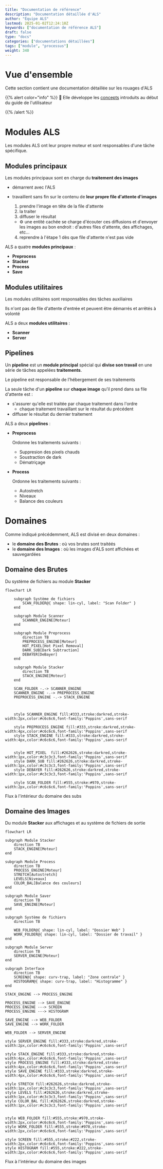 ```yaml
---
title: "Documentation de référence"
description: "Documentation détaillée d'ALS"
author: "Équipe ALS"
lastmod: 2025-01-02T12:24:10Z
keywords: ["documentation de référence ALS"]
draft: false
type: "docs"
categories: ["documentations détaillées"]
tags: ["module", "processus"]
weight: 340
---
```


# Vue d'ensemble

Cette section contient une documentation détaillée sur les rouages d'ALS

{{% alert color="info" %}}
🧠 Elle développe les [concepts](/docs/v0.7/userguide/concepts) introduits au début du guide de l'utilisateur

{{% /alert %}}

# Modules ALS

Les modules ALS ont leur propre moteur et sont responsables d'une tâche spécifique.

## Modules principaux

Les modules principaux sont en charge du **traitement des images**

- démarrent avec l'ALS
- travaillent sans fin sur le contenu de **leur propre file d'attente d'images**
  1. prendre l'image en tête de la file d'attente
  2. la traiter
  3. diffuser le résultat

    -  ⚙️ une entité cachée se charge d'écouter ces diffusions et d'envoyer les images au bon endroit : d'autres 
       files d'attente, des affichages, etc...

  4. reprendre à l'étape 1 dès que file d'attente n'est pas vide

ALS a quatre **modules principaux** :
- **Preprocess**
- **Stacker**
- **Process**
- **Save**

## Modules utilitaires

Les modules utilitaires sont responsables des tâches auxiliaires

Ils n'ont pas de file d'attente d'entrée et peuvent être démarrés et arrêtés à volonté

ALS a deux **modules utilitaires** :
- **Scanner**
- **Server**

## Pipelines

Un **pipeline** est un **module principal** spécial qui **divise son travail** en une série de tâches appelées **traitements**.

Le pipeline est responsable de l'hébergement de ses traitements

La seule tâche d'un **pipeline** sur **chaque image** qu'il prend dans sa file d'attente est :
  - s'assurer qu'elle est traitée par chaque traitement dans l'ordre
    - chaque traitement travaillant sur le résultat du précédent
  - diffuser le résultat du dernier traitement

ALS a deux **pipelines** :
- **Preprocess**

  Ordonne les traitements suivants :
  - Suppresion des pixels chauds
  - Soustraction de dark
  - Dématriçage

- **Process**

  Ordonne les traitements suivants :
    - Autostretch
    - Niveaux
    - Balance des couleurs

# Domaines

Comme indiqué précédemment, ALS est divisé en deux domaines :
- le **domaine des Brutes** : où vos brutes sont traitéés
- le **domaine des Images** : où les images d'ALS sont affichées et sauvegardées

## Domaine des Brutes

Du système de fichiers au module **Stacker**

```mermaid
flowchart LR

    subgraph Système de fichiers
        SCAN_FOLDER@{ shape: lin-cyl, label: "Scan Folder" }
    end
        
    subgraph Module Scanner 
        SCANNER_ENGINE[Moteur]
    end
           
    subgraph Module Preprocess
        direction TB
        PREPROCESS_ENGINE[Moteur]
        HOT_PIXEL[Hot Pixel Removal]
        DARK_SUB[Dark Subtraction]
        DEBAYER[DeBayer]
    end  

    subgraph Module Stacker
        direction TB
        STACK_ENGINE[Moteur]
    end

    SCAN_FOLDER -.-> SCANNER_ENGINE
    SCANNER_ENGINE -.-> PREPROCESS_ENGINE
    PREPROCESS_ENGINE -.-> STACK_ENGINE
    


    style SCANNER_ENGINE fill:#333,stroke:darkred,stroke-width:2px,color:#c6c6c6,font-family:'Poppins',sans-serif
    
    style PREPROCESS_ENGINE fill:#333,stroke:darkred,stroke-width:4px,color:#c6c6c6,font-family:'Poppins',sans-serif
    style STACK_ENGINE fill:#333,stroke:darkred,stroke-width:4px,color:#c6c6c6,font-family:'Poppins',sans-serif


    style HOT_PIXEL  fill:#262626,stroke:darkred,stroke-width:1px,color:#c3c3c3,font-family:'Poppins',sans-serif
    style DARK_SUB fill:#262626,stroke:darkred,stroke-width:1px,color:#c3c3c3,font-family:'Poppins',sans-serif
    style DEBAYER fill:#262626,stroke:darkred,stroke-width:1px,color:#c3c3c3,font-family:'Poppins',sans-serif

    style SCAN_FOLDER fill:#555,stroke:#970,stroke-width:2px,color:#c6c6c6,font-family:'Poppins',sans-serif
```

<p class="figcaption">Flux à l'intérieur du domaine des subs</p>

## Domaine des Images

Du module **Stacker** aux affichages et au système de fichiers de sortie

```mermaid
flowchart LR

subgraph Module Stacker
    direction TB
    STACK_ENGINE[Moteur]
end

subgraph Module Process
    direction TB
    PROCESS_ENGINE[Moteur]
    STRETCH[Autostretch]
    LEVELS[Niveaux]
    COLOR_BAL[Balance des couleurs]
end 

subgraph Module Saver
    direction TB
    SAVE_ENGINE[Moteur]
end

subgraph Système de fichiers
    direction TB
    
    WEB_FOLDER@{ shape: lin-cyl, label: "Dossier Web" }
    WORK_FOLDER@{ shape: lin-cyl, label: "Dossier de travail" }
end

subgraph Module Server
    direction TB
    SERVER_ENGINE[Moteur]
end

subgraph Interface
    direction TB
    SCREEN@{ shape: curv-trap, label: "Zone centrale" }
    HISTOGRAM@{ shape: curv-trap, label: "Histogramme" }
end

STACK_ENGINE --> PROCESS_ENGINE

PROCESS_ENGINE --> SAVE_ENGINE
PROCESS_ENGINE ---> SCREEN
PROCESS_ENGINE ---> HISTOGRAM

SAVE_ENGINE --> WEB_FOLDER
SAVE_ENGINE --> WORK_FOLDER

WEB_FOLDER --> SERVER_ENGINE

style SERVER_ENGINE fill:#333,stroke:darkred,stroke-width:2px,color:#c6c6c6,font-family:'Poppins',sans-serif

style STACK_ENGINE fill:#333,stroke:darkred,stroke-width:4px,color:#c6c6c6,font-family:'Poppins',sans-serif
style PROCESS_ENGINE fill:#333,stroke:darkred,stroke-width:4px,color:#c6c6c6,font-family:'Poppins',sans-serif
style SAVE_ENGINE fill:#333,stroke:darkred,stroke-width:4px,color:#c6c6c6,font-family:'Poppins',sans-serif

style STRETCH fill:#262626,stroke:darkred,stroke-width:1px,color:#c3c3c3,font-family:'Poppins',sans-serif
style LEVELS fill:#262626,stroke:darkred,stroke-width:1px,color:#c3c3c3,font-family:'Poppins',sans-serif
style COLOR_BAL fill:#262626,stroke:darkred,stroke-width:1px,color:#c3c3c3,font-family:'Poppins',sans-serif


style WEB_FOLDER fill:#555,stroke:#970,stroke-width:2px,color:#c6c6c6,font-family:'Poppins',sans-serif
style WORK_FOLDER fill:#555,stroke:#970,stroke-width:2px,color:#c6c6c6,font-family:'Poppins',sans-serif

style SCREEN fill:#555,stroke:#222,stroke-width:2px,color:#c6c6c6,font-family:'Poppins',sans-serif
style HISTOGRAM fill:#555,stroke:#222,stroke-width:2px,color:#c6c6c6,font-family:'Poppins',sans-serif
```


<p class="figcaption">Flux à l'intérieur du domaine des images</p>